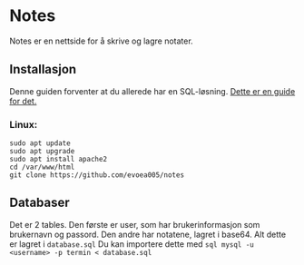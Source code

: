 # Notes
Notes er en nettside for å skrive og lagre notater.


## Installasjon
Denne guiden forventer at du allerede har en SQL-løsning. [Dette er en guide for det.](https://www.digitalocean.com/community/tutorials/how-to-install-mariadb-on-ubuntu-22-04)
### Linux:
```
sudo apt update
sudo apt upgrade
sudo apt install apache2
cd /var/www/html
git clone https://github.com/evoea005/notes
```

## Databaser
Det er 2 tables. Den første er user, som har brukerinformasjon som brukernavn og passord. Den andre har notatene, lagret i base64. Alt dette er lagret i `database.sql` Du kan importere dette med `sql mysql -u <username> -p termin < database.sql`

